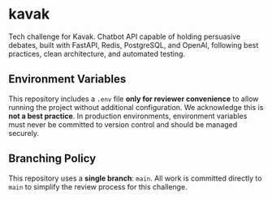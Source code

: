 # kavak
Tech challenge for Kavak. Chatbot API capable of holding persuasive debates, built with FastAPI, Redis, PostgreSQL, and OpenAI, following best practices, clean architecture, and automated testing.

## Environment Variables

This repository includes a `.env` file **only for reviewer convenience** to allow running the project without additional configuration.
We acknowledge this is **not a best practice**. In production environments, environment variables must never be committed to version control and should be managed securely.

## Branching Policy

This repository uses a **single branch**: `main`.
All work is committed directly to `main` to simplify the review process for this challenge.
